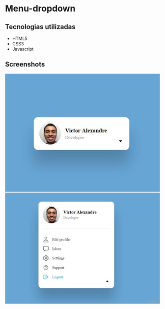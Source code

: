 # Menu-dropdown

## Tecnologias utilizadas

<ul>
  <li>HTML5</li>
  <li>CSS3</li>
  <li>Javascript</li>
</ul>

## Screenshots

<img src='240603344_238843898151407_479575530114153512_n.jpg'>
<img src='240527507_238864324816031_6450341683557192850_n.jpg'>

